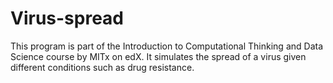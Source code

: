 # Virus-spread
This program is part of the Introduction to Computational Thinking and Data Science course by MITx on edX. It simulates the spread of a virus given different conditions such as drug resistance. 
